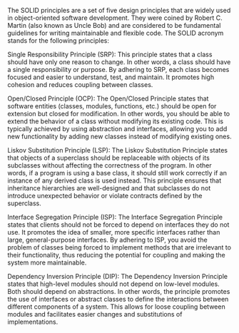  The SOLID principles are a set of five design principles that are widely used in object-oriented software development. They were coined by Robert C. Martin (also known as Uncle Bob) and are considered to be fundamental guidelines for writing maintainable and flexible code. The SOLID acronym stands for the following principles:

Single Responsibility Principle (SRP): This principle states that a class should have only one reason to change. In other words, a class should have a single responsibility or purpose. By adhering to SRP, each class becomes focused and easier to understand, test, and maintain. It promotes high cohesion and reduces coupling between classes.

Open/Closed Principle (OCP): The Open/Closed Principle states that software entities (classes, modules, functions, etc.) should be open for extension but closed for modification. In other words, you should be able to extend the behavior of a class without modifying its existing code. This is typically achieved by using abstraction and interfaces, allowing you to add new functionality by adding new classes instead of modifying existing ones.

Liskov Substitution Principle (LSP): The Liskov Substitution Principle states that objects of a superclass should be replaceable with objects of its subclasses without affecting the correctness of the program. In other words, if a program is using a base class, it should still work correctly if an instance of any derived class is used instead. This principle ensures that inheritance hierarchies are well-designed and that subclasses do not introduce unexpected behavior or violate contracts defined by the superclass.

Interface Segregation Principle (ISP): The Interface Segregation Principle states that clients should not be forced to depend on interfaces they do not use. It promotes the idea of smaller, more specific interfaces rather than large, general-purpose interfaces. By adhering to ISP, you avoid the problem of classes being forced to implement methods that are irrelevant to their functionality, thus reducing the potential for coupling and making the system more maintainable.

Dependency Inversion Principle (DIP): The Dependency Inversion Principle states that high-level modules should not depend on low-level modules. Both should depend on abstractions. In other words, the principle promotes the use of interfaces or abstract classes to define the interactions between different components of a system. This allows for loose coupling between modules and facilitates easier changes and substitutions of implementations.